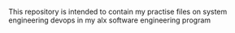 This repository is intended to contain my practise files on system engineering devops in my alx software engineering program
